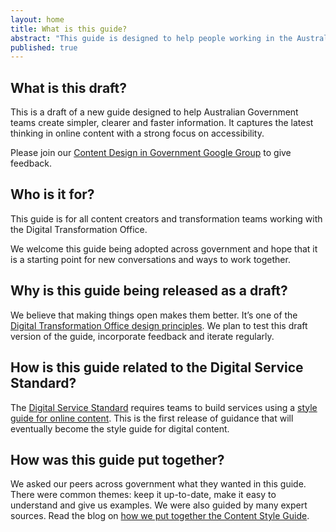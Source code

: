 ```yaml
---
layout: home
title: What is this guide?
abstract: "This guide is designed to help people working in the Australian Government create simpler, clearer and faster information. This is an early release that will evolve over time based on feedback and suggestions from the government community."
published: true
---
```


## What is this draft?

This is a draft of a new guide designed to help Australian Government teams create simpler, clearer and faster information. It captures the latest thinking in online content with a strong focus on accessibility.

Please join our [Content Design in Government Google Group](https://groups.google.com/a/digital.gov.au/forum/?hl=en#!forum/content-design-in-government) to give feedback.

## Who is it for?

This guide is for all content creators and transformation teams working with the Digital Transformation Office.

We welcome this guide being adopted across government and hope that it is a starting point for new conversations and ways to work together.

## Why is this guide being released as a draft?

We believe that making things open makes them better. It’s one of the [Digital Transformation Office design principles](https://www.dto.gov.au/standard/design-principles/). We plan to test this draft version of the guide, incorporate feedback and iterate regularly.

## How is this guide related to the Digital Service Standard?

The [Digital Service Standard](https://www.dto.gov.au/standard/) requires teams to build services using a [style guide for online content](https://www.dto.gov.au/standard/6-consistent-and-responsive/). This is the first release of guidance that will eventually become the style guide for digital content.

## How was this guide put together?

We asked our peers across government what they wanted in this guide. There were common themes: keep it up-to-date, make it easy to understand and give us examples. We were also guided by many expert sources. Read the blog on [how we put together the Content Style Guide](https://www.dto.gov.au/blog/walking-the-talk/).
